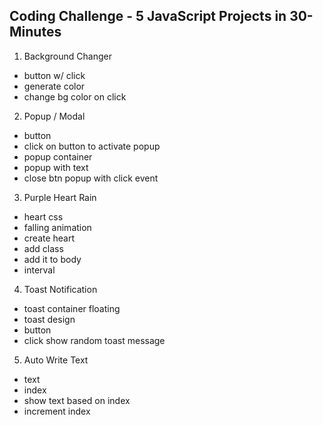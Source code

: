  ## Coding Challenge - 5 JavaScript Projects in 30- Minutes
 
 1. Background Changer

-   button w/ click
-   generate color
-   change bg color on click

 2. Popup / Modal

-   button
-   click on button to activate popup
-   popup container
-   popup with text
-   close btn popup with click event
 
 3. Purple Heart Rain

-   heart css
-   falling animation
-   create heart
-   add class
-   add it to body
-   interval
 
 
 4. Toast Notification

-   toast container floating
-   toast design
-   button
-   click show random toast message

5. Auto Write Text

-   text
-   index
-   show text based on index
-   increment index





